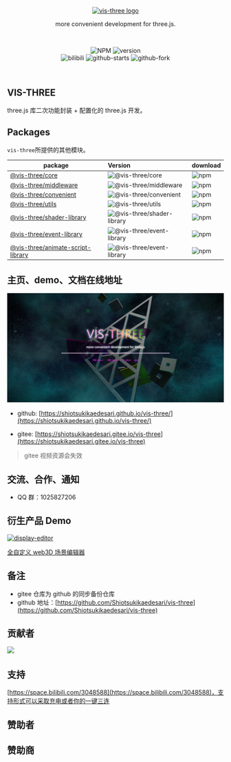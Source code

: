 <p align="center">
  <a href="https://shiotsukikaedesari.gitee.io/vis-three/" target="_blank" rel="noopener noreferrer">
    <img width="180" src="https://shiotsukikaedesari.gitee.io/vis-three/docs/favicon.ico" alt="vis-three logo">
  </a>
  <p align="center">more convenient development for three.js.</p>
</p>
<br/>
<p align="center">
   <img alt="NPM" src="https://img.shields.io/npm/l/vis-three?color=blue">
   <img alt="version" src="https://img.shields.io/badge/version-0.5.X-g.svg">
   <br/>
   <img alt="bilibili" src="https://img.shields.io/badge/dynamic/json?url=https%3A%2F%2Fapi.swo.moe%2Fstats%2Fbilibili%2F3048588&query=count&color=282c34&label=bilibili&labelColor=FE7398&logo=data%3Aimage%2Fpng%3Bbase64%2CiVBORw0KGgoAAAANSUhEUgAAAGAAAABgCAYAAADimHc4AAAD7ElEQVR4nO2dW9WrMBCFK6ESkFAJSKiESqgEHCABCZWAhEpAAhL2ecik5dDc%2FpXLBDLfWnlqy0xmJ5BMQnq5CIIgCIIgCIIgCIIgCEIBAHQAemYfrgCunD6wAKAHsEKxALgx+bCQD8%2FS9tmgVqeDr1lLigDgZvDhXso+K9TyTBQRwRJ8AHjntl0Flh5QRAQK%2FmKxPeayWx2OXpBNBKiHvi34b7T2MC4pAvW6twR%2FRwkRKPizBN8CgEcuESj4Lwm+BwBjahEk+H8EwJRKhOaCDzW8e1JLfkUUH1NgmR3XmHffHR1l+72BSs8d7w8U+JDAnZERQMcV+CtUi7dNqFqibB4J7vtrq7xKCuAasbTMXCL4T+5aVk6+2xHUrWdhruAR6HIJcOeu2UHI8zyAe2ytWfEdWz9PVvQ8YAmIQ5dDAB9LFsMVAv8oMO2zAGrC5WNIarRiAuKR9jYEd9pY08aa6uUzIHGRdkgKd8pY0yc1WjEBAqypDYoAG0QAZkQAZkQAZkQAZk4vANQenjsSzS3I%2FwcSbXU5jQBUkRtdf4Rar90v8kSv3+I3ffCCSpk8I%2Fw+lgDkdI%2Fv2rEp2CaiWm1AsDQLlDAD+dlFXLMeAaCSeLZdaSFE5VUQNot38cKuEeBgAsSuG0flVZBmEanbXfNQAsS0fgBYIn2fIu3%2FBBMHEyBmDXlFfA8IzeHb+Ems4WAChKykrVA9ZfsQTL57jXzRg4A5wC%2FA8N4ADiZAZwm2XjW75Qh2KOTfA0p4kygPw28OJcCVgn3nDnYo2EwEYRgGH0qAMyICMCMCMCMCMCMCMCMCMCMCfP3qwHDOQ4AAUekTk8FaBRihJnZdYbvtCGC7LvmkM63GjVDINPFrQgCq5ETXfmMzI90FXzPvfqt7x4rEu%2FZaEcCUxFvgz2zO+BUn6UkoaEEAsptiMSX5e8FoRYCN7cVgb4Vq7U%2FH50Pq4JNP7Qiw8UFnJwcK+tXy+Wj6PLEvPgHSHv5UgwA1IQIwwyFAyLJin9RoxYgAzAQIkPwNmf26busC+OIx5TDqo5nDT+F%2FSS%2F9CYzwb+No49zNy2evkYv0LywGGAXUvp6eSneycqOic0w20k7CNgKE7jJunSGLACTCxF27ylmQc98T5MQUH49swd+I0HPXslLKnT0N+wnkrTKi9JZL%2FL9i1SorMmdeQ4TQQ7OFMxIMzGD45w8nUL1im7efENZLJpgPSw0pfz0cdt4U3230Td%2FTvx2R6d2FrHhEWLkq5PELOMsRPHCPnAZGv1xJteL7jbJiaW3sB2nDvPC%2FosSYvjRQz4cJ6n7KO3rYQL7M+L6nVtfDVRAEQRAEQRAEQRAEIZ5%2FSAXmdfXaoQsAAAAASUVORK5CYII%3D&cacheSeconds=3600">
   <img alt="github-starts" src="https://img.shields.io/github/stars/Shiotsukikaedesari/vis-three?style=social">
   <img alt="github-fork" src="https://img.shields.io/github/forks/Shiotsukikaedesari/vis-three?style=social">
 
</p>
<br/>

## VIS-THREE

three.js 库二次功能封装 + 配置化的 three.js 开发。

## Packages

`vis-three`所提供的其他模块。

| package                                                          | Version                                                                                               | download                                                                              |
| ---------------------------------------------------------------- | :---------------------------------------------------------------------------------------------------- | ------------------------------------------------------------------------------------- |
| [@vis-three/core](packages/core)                                 | ![@vis-three/core](https://img.shields.io/npm/v/@vis-three/core.svg?label=%20)                        | <img alt="npm" src="https://img.shields.io/npm/dt/@vis-three/core">                   |
| [@vis-three/middleware](packages/middleware)                     | ![@vis-three/middleware](https://img.shields.io/npm/v/@vis-three/middleware.svg?label=%20)            | <img alt="npm" src="https://img.shields.io/npm/dt/@vis-three/middleware">             |
| [@vis-three/convenient](packages/convenient)                     | ![@vis-three/convenient](https://img.shields.io/npm/v/@vis-three/convenient?label=%20)                | <img alt="npm" src="https://img.shields.io/npm/dt/@vis-three/convenient">             |
| [@vis-three/utils](packages/utils)                               | ![@vis-three/utils](https://img.shields.io/npm/v/@vis-three/utils?label=%20)                          | <img alt="npm" src="https://img.shields.io/npm/dt/@vis-three/utils">                  |
| [@vis-three/shader-library](packages/library/shader/)            | ![@vis-three/shader-library](https://img.shields.io/npm/v/@vis-three/shader-library?label=%20)        | <img alt="npm" src="https://img.shields.io/npm/dt/@vis-three/shader-library">         |
| [@vis-three/event-library](packages/library/event/)              | ![@vis-three/event-library](https://img.shields.io/npm/v/@vis-three/event-library?label=%20)          | <img alt="npm" src="https://img.shields.io/npm/dt/@vis-three/event-library">          |
| [@vis-three/animate-script-library](packages/library/aniScript/) | ![@vis-three/event-library](https://img.shields.io/npm/v/@vis-three/animate-script-library?label=%20) | <img alt="npm" src="https://img.shields.io/npm/dt/@vis-three/animate-script-library"> |

## 主页、demo、文档在线地址

![website](/rm/website.png)

- github: [https://shiotsukikaedesari.github.io/vis-three/](https://shiotsukikaedesari.github.io/vis-three/)

- gitee: [https://shiotsukikaedesari.gitee.io/vis-three](https://shiotsukikaedesari.gitee.io/vis-three)

> gitee 视频资源会失效

## 交流、合作、通知

- QQ 群：1025827206

## 衍生产品 Demo

  <a href="https://github.com/Shiotsukikaedesari/three-vis-display-editor" target="_blank" rel="noopener noreferrer">
    <img width="200" src="/rm/display-editor.png" alt="display-editor">
    <p>全自定义 web3D 场景编辑器</p>
  </a>

## 备注

- gitee 仓库为 github 的同步备份仓库
- github 地址：[https://github.com/Shiotsukikaedesari/vis-three](https://github.com/Shiotsukikaedesari/vis-three)

## 贡献者

<a href="https://github.com/Shiotsukikaedesari/vis-three/graphs/contributors">
  <img src="https://contrib.rocks/image?repo=Shiotsukikaedesari/vis-three" />
</a>

## 支持

[https://space.bilibili.com/3048588](https://space.bilibili.com/3048588)，支持形式可以采取充电或者你的一键三连

## 赞助者

## 赞助商
